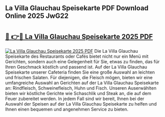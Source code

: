 ## La Villa Glauchau Speisekarte PDF Download Online 2025 JwG22

# <h2><a href="http://gcbfa9p.nevu.top/?p=La+Villa+Glauchau+Speisekarte">🔗 👉🔴 La Villa Glauchau Speisekarte 2025 PDF</a></h2>

[![La Villa Glauchau Speisekarte 2025 PDF](https://i.imgur.com/dBaPXMq.png)](http://gcbfa9p.nevu.top/?p=La+Villa+Glauchau+Speisekarte)
Die La Villa Glauchau Speisekarte des Restaurants oder Cafés bietet nicht nur ein Menü mit Gerichten, sondern auch eine Gelegenheit für Sie, etwas zu finden, das für Ihren Geschmack köstlich und passend ist. Auf der La Villa Glauchau Speisekarte unserer Cafeteria finden Sie eine große Auswahl an leichten und frischen Salaten. Für diejenigen, die Fleisch mögen, bieten wir eine umfangreiche Auswahl an Gerichten auf der La Villa Glauchau Speisekarte an: Rindfleisch, Schweinefleisch, Huhn und Fisch. Unseren Auserwählten bieten wir köstliche Gerichte wie Schaschlik und Steak an, die auf dem Feuer zubereitet werden. In jedem Fall sind wir bereit, Ihnen bei der Auswahl der Speisen auf der La Villa Glauchau Speisekarte zu helfen und Ihnen einen bequemen und angenehmen Service zu bieten.
